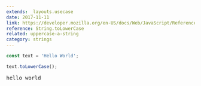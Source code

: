 ```yaml
---
extends: _layouts.usecase
date: 2017-11-11
link: https://developer.mozilla.org/en-US/docs/Web/JavaScript/Reference/Global_Objects/String/toLowerCase
reference: String.toLowerCase
related: uppercase-a-string
category: strings
---
```



```javascript
const text = 'Hello World';

text.toLowerCase();
```
<pre class="output">hello world</pre>
